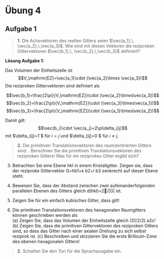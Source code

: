 <!--
author:   Claudia Funke

email:    claudia.funke@physik.tu-freiberg.de

version:  0.0.1

language: de

narrator: Deutsch Female

comment:  Struktur der Materie Übung 4
-->


# Übung 4

## Aufgabe 1
> __1.__ 	Die Achsvektoren des reellen Gitters seien $\vec{a_1},\, \vec{a_2},\,\vec{a_3}$. Wie sind mit diesen Vektoren die reziproken Gittervektoren $\vec{b_1},\, \vec{b_2},\,\vec{b_3}$   definiert? 

**Lösung Aufgabe 1:**

Das Volumen der Einheitszelle ist 
$$V_\mathrm{EZ}=\vec{a_1}\cdot (\vec{a_2}\times \vec{a_3})$$
Die reziproken Gittervektoren sind definiert als 

$$\vec{b_1}=\frac{2\pi}{V_\mathrm{EZ}}\cdot (\vec{a_2}\times\vec{a_3})$$
$$\vec{b_2}=\frac{2\pi}{V_\mathrm{EZ}}\cdot (\vec{a_3}\times\vec{a_1})$$
$$\vec{b_3}=\frac{2\pi}{V_\mathrm{EZ}}\cdot (\vec{a_1}\times\vec{a_2})$$

Damit gilt: 
$$\vec{b_i}\cdot \vec{a_j}=2\pi\delta_{ij}$$
mit 
$\delta_{ij}=1 $ für $i=j$ und $\delta_{ij}=0 $  für $i\ne j$.


>__2.__ 	Die primitiven Translationsvektoren des raumzentrierten Gitters sind:  . Berechnen Sie die primitiven Translationsvektoren des reziproken Gitters! Was für ein reziprokes Gitter ergibt sich?


3.	Betrachten Sei eine Ebene hkl in einem Kristallgitter. Zeigen sie, dass der reziproke Gittervektor G=hb1+k b2+l b3 senkrecht auf dieser Ebene steht.

4.	Beweisen Sie, dass der Abstand zwischen zwei aufeinanderfolgenden parallelen Ebenen des Gitters gleich d(hkl)=2/|G| ist.
5.	Zeigen Sie für ein einfach kubisches Gitter, dass   gilt!
6.	Die primitiven Translationsvektoren des hexagonalen Raumgitters können geschrieben werden als  
(a) Zeigen Sie, dass das Volumen der Einheitszelle gleich (31/2/2) a2c! 
(b) Zeigen Sie, dass   die primitiven Gittervektoren des reziproken Gitters sind, so dass das Gitter nach einer axialen Drehung zu sich selbst reziprok ist.
(c) Beschreiben und skizzieren Sie die erste Brillouin-Zone des ebenen hexagonalen Gitters!

>
> __2.__ Schalten Sie den Ton für die Sprachausgabe ein.